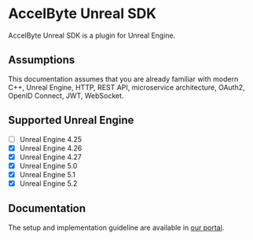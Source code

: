 # AccelByte Unreal SDK

AccelByte Unreal SDK is a plugin for Unreal Engine. 

## Assumptions

This documentation assumes that you are already familiar with modern C++, Unreal Engine, HTTP, REST API, microservice architecture, OAuth2, OpenID Connect, JWT, WebSocket.

## Supported Unreal Engine
- [ ] Unreal Engine 4.25
- [x] Unreal Engine 4.26
- [x] Unreal Engine 4.27
- [x] Unreal Engine 5.0
- [x] Unreal Engine 5.1
- [x] Unreal Engine 5.2

## Documentation
The setup and implementation guideline are available in [our portal](https://docs-preview.accelbyte.io/gaming-services/getting-started/setup-game-sdk/unreal-sdk/).